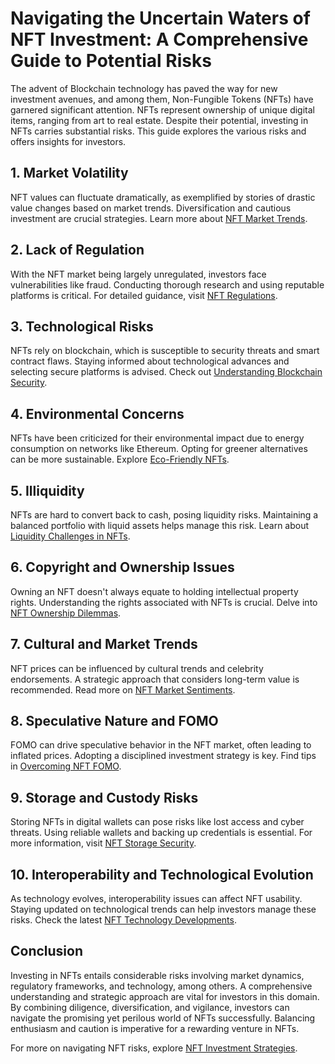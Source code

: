 # Navigating the Uncertain Waters of NFT Investment: A Comprehensive Guide to Potential Risks

The advent of Blockchain technology has paved the way for new investment avenues, and among them, Non-Fungible Tokens (NFTs) have garnered significant attention. NFTs represent ownership of unique digital items, ranging from art to real estate. Despite their potential, investing in NFTs carries substantial risks. This guide explores the various risks and offers insights for investors.

## 1. Market Volatility
NFT values can fluctuate dramatically, as exemplified by stories of drastic value changes based on market trends. Diversification and cautious investment are crucial strategies. Learn more about [NFT Market Trends](https://www.coindesk.com/nft-market-forecast).

## 2. Lack of Regulation
With the NFT market being largely unregulated, investors face vulnerabilities like fraud. Conducting thorough research and using reputable platforms is critical. For detailed guidance, visit [NFT Regulations](https://www.natlawreview.com/article/introduction-to-nft-regulation-can-we-expect-another-gold-rush-or-headaches).

## 3. Technological Risks
NFTs rely on blockchain, which is susceptible to security threats and smart contract flaws. Staying informed about technological advances and selecting secure platforms is advised. Check out [Understanding Blockchain Security](https://consensys.net/blockchain-use-cases/enterprise-ethereum-solutions/blockchain-security/).

## 4. Environmental Concerns
NFTs have been criticized for their environmental impact due to energy consumption on networks like Ethereum. Opting for greener alternatives can be more sustainable. Explore [Eco-Friendly NFTs](https://www.theguardian.com/environment/2021/mar/18/nfts-carbon-footprint-climate-impact).

## 5. Illiquidity
NFTs are hard to convert back to cash, posing liquidity risks. Maintaining a balanced portfolio with liquid assets helps manage this risk. Learn about [Liquidity Challenges in NFTs](https://cryptoslate.com/liquidity-providers-explain-why-nft-market-faces-significant-challenges-in-scalability-and-liquidity/).

## 6. Copyright and Ownership Issues
Owning an NFT doesn't always equate to holding intellectual property rights. Understanding the rights associated with NFTs is crucial. Delve into [NFT Ownership Dilemmas](https://www.forbes.com/sites/legalentertainment/2021/03/11/due-diligence-on-digital-ownership--what-owning-an-nft-really-means/).

## 7. Cultural and Market Trends
NFT prices can be influenced by cultural trends and celebrity endorsements. A strategic approach that considers long-term value is recommended. Read more on [NFT Market Sentiments](https://cryptoslate.com/nfts-and-the-future-of-virtual-art-market-trends-and-market-conditions-explained/).

## 8. Speculative Nature and FOMO
FOMO can drive speculative behavior in the NFT market, often leading to inflated prices. Adopting a disciplined investment strategy is key. Find tips in [Overcoming NFT FOMO](https://www.cointelegraph.com/magazine/risky-business-understanding-nft-speculation).

## 9. Storage and Custody Risks
Storing NFTs in digital wallets can pose risks like lost access and cyber threats. Using reliable wallets and backing up credentials is essential. For more information, visit [NFT Storage Security](https://decrypt.co/resources/nft-security-how-to-keep-your-tokens-safe).

## 10. Interoperability and Technological Evolution
As technology evolves, interoperability issues can affect NFT usability. Staying updated on technological trends can help investors manage these risks. Check the latest [NFT Technology Developments](https://www.artificialintelligenceonline.com/new-nft-technologies-interoperability).

## Conclusion
Investing in NFTs entails considerable risks involving market dynamics, regulatory frameworks, and technology, among others. A comprehensive understanding and strategic approach are vital for investors in this domain. By combining diligence, diversification, and vigilance, investors can navigate the promising yet perilous world of NFTs successfully. Balancing enthusiasm and caution is imperative for a rewarding venture in NFTs.

For more on navigating NFT risks, explore [NFT Investment Strategies](https://www.investopedia.com/articles/investing/122915/investing-nonfungible-tokens-nfts-explained.asp).